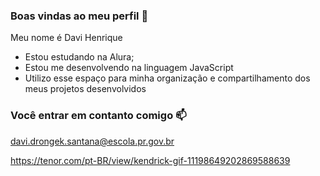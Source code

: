 ### Boas vindas ao meu perfil 🖤

Meu nome é Davi Henrique

- Estou estudando na Alura;
- Estou me desenvolvendo na linguagem JavaScript
- Utilizo esse espaço para minha organização e compartilhamento dos meus projetos desenvolvidos

### Você entrar em contanto comigo 📫

davi.drongek.santana@escola.pr.gov.br


https://tenor.com/pt-BR/view/kendrick-gif-11198649202869588639
